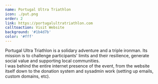 ```yaml
---
name: Portugal Ultra Triathlon
icon: ./put.png
order: 2
link: https://portugalultratriathlon.com
calltoaction: Visit Website
background: '#1b4d7b'
color: '#fff'
---
```


Portugal Ultra Triathlon is a solidary adventure and a triple ironman. Its mission is to challenge participants' limits and their resilience, generate social value and supporting local communities.  
I was behind the entire internet presence of the event, from the website itself down to the donation system and sysadmin work (setting up emails, custom domains, etc).
